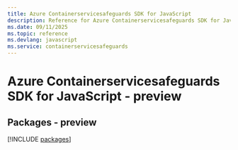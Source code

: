 ```yaml
---
title: Azure Containerservicesafeguards SDK for JavaScript
description: Reference for Azure Containerservicesafeguards SDK for JavaScript
ms.date: 09/11/2025
ms.topic: reference
ms.devlang: javascript
ms.service: containerservicesafeguards
---
```

# Azure Containerservicesafeguards SDK for JavaScript - preview
## Packages - preview
[!INCLUDE [packages](containerservicesafeguards-index.md)]